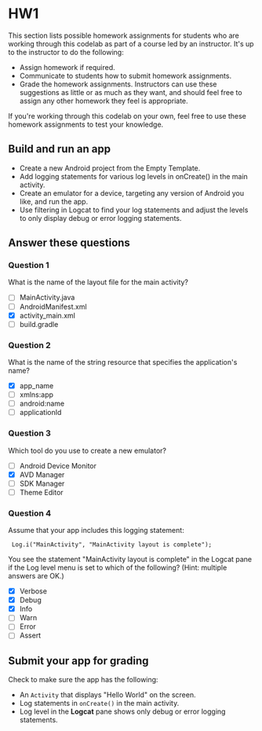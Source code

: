 # HW1
This section lists possible homework assignments for students who are working through this codelab as part of a course led by an instructor. It's up to the instructor to do the following:
- Assign homework if required.
- Communicate to students how to submit homework assignments.
- Grade the homework assignments.
Instructors can use these suggestions as little or as much as they want, and should feel free to assign any other homework they feel is appropriate.

If you're working through this codelab on your own, feel free to use these homework assignments to test your knowledge.

## Build and run an app
- Create a new Android project from the Empty Template.
- Add logging statements for various log levels in onCreate() in the main activity.
- Create an emulator for a device, targeting any version of Android you like, and run the app.
- Use filtering in Logcat to find your log statements and adjust the levels to only display debug or error logging statements.

## Answer these questions
### Question 1

What is the name of the layout file for the main activity?

- [ ] MainActivity.java
- [ ] AndroidManifest.xml
- [x] activity_main.xml
- [ ] build.gradle

### Question 2
What is the name of the string resource that specifies the application's name?

- [x] app_name
- [ ] xmlns:app
- [ ] android:name
- [ ] applicationId

### Question 3
Which tool do you use to create a new emulator?

- [ ] Android Device Monitor
- [x] AVD Manager
- [ ] SDK Manager
- [ ] Theme Editor

### Question 4
Assume that your app includes this logging statement:
```Jave
 Log.i("MainActivity", "MainActivity layout is complete");
```
You see the statement "MainActivity layout is complete" in the Logcat pane if the Log level menu is set to which of the following? (Hint: multiple answers are OK.)

- [x] Verbose
- [x] Debug
- [x] Info
- [ ] Warn
- [ ] Error
- [ ] Assert

## Submit your app for grading
Check to make sure the app has the following:
- An `Activity` that displays "Hello World" on the screen.
- Log statements in `onCreate()` in the main activity.
- Log level in the **Logcat** pane shows only debug or error logging statements.